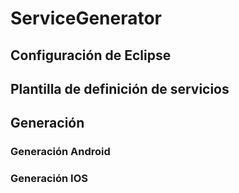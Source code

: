 # ServiceGenerator
## Configuración de Eclipse
## Plantilla de definición de servicios
## Generación
### Generación Android
### Generación IOS
